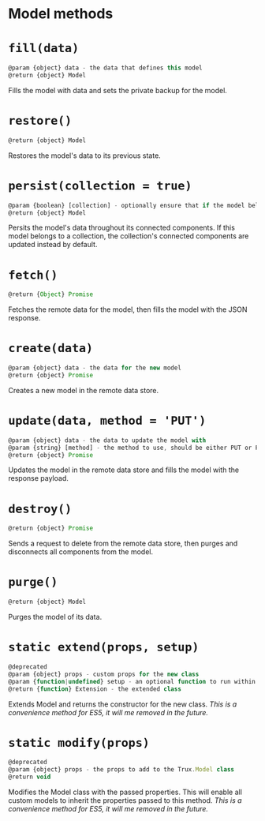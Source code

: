 # Model methods

# `fill(data)`

```js
@param {object} data - the data that defines this model
@return {object} Model
```

Fills the model with data and sets the private backup for the model.

# `restore()`

```js
@return {object} Model
```

Restores the model's data to its previous state.

# `persist(collection = true)`

```js
@param {boolean} [collection] - optionally ensure that if the model belongs to a collection, it is persisted instead. Defaults to true.
@return {object} Model
```

Persits the model's data throughout its connected components. If this model belongs to a collection,
the collection's connected components are updated instead by default.

# `fetch()`

```js
@return {Object} Promise
```

Fetches the remote data for the model, then fills the model with the JSON response.

# `create(data)`

```js
@param {object} data - the data for the new model
@return {object} Promise
```
Creates a new model in the remote data store.

# `update(data, method = 'PUT')`

```js
@param {object} data - the data to update the model with
@param {string} [method] - the method to use, should be either PUT or PATCH, defaults to PUT
@return {object} Promise
```

Updates the model in the remote data store and fills the model with the response payload.

# `destroy()`

```js
@return {object} Promise
```

Sends a request to delete from the remote data store, then purges and disconnects all components from the model.

# `purge()`

```js
@return {object} Model
```

Purges the model of its data.

# `static extend(props, setup)`

```js
@deprecated
@param {object} props - custom props for the new class
@param {function|undefined} setup - an optional function to run within the new class' constructor
@return {function} Extension - the extended class
```
Extends Model and returns the constructor for the new class. _This is a convenience method for ES5, it will me removed in the future._

# `static modify(props)`

```js
@deprecated
@param {object} props - the props to add to the Trux.Model class
@return void
```

Modifies the Model class with the passed properties.
This will enable all custom models to inherit the properties passed to this method. _This is a convenience method for ES5, it will me removed in the future._
